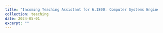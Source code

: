 ```yaml
---
title: "Incoming Teaching Assistant for 6.1800: Computer Systems Engineering"
collection: teaching
date: 2024-05-01
excerpt: ""
---
```

